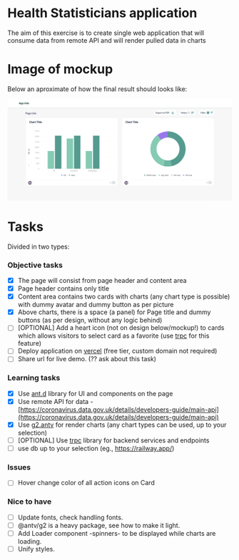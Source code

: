 # Health Statisticians application

The aim of this exercise is to create single web application that will consume data from remote API and will render pulled data in charts

# Image of mockup

Below an aproximate of how the final result should looks like:

![Mockup of final page](/documentation/mock-ui.png)

# Tasks

Divided in two types:

### Objective tasks

- [x] The page will consist from page header and content area
- [x] Page header contains only title
- [x] Content area contains two cards with charts (any chart type is possible) with dummy avatar and dummy button as per picture
- [x] Above charts, there is a space (a panel) for Page title and dummy buttons (as per design, without any logic behind)
- [ ] [OPTIONAL] Add a heart icon (not on design below/mockup!) to cards which allows visitors to select card as a favorite (use [trpc](https://trpc.io/) for this feature)
- [ ] Deploy application on [vercel](https://vercel.com/) (free tier, custom domain not required)
- [ ] Share url for live demo. (?? ask about this task)

### Learning tasks

- [x] Use [ant.d](https://ant.desing) library for UI and components on the page
- [x] Use remote API for data - [https://coronavirus.data.gov.uk/details/developers-guide/main-api](https://coronavirus.data.gov.uk/details/developers-guide/main-api)
- [x] Use [g2.antv](https://g2.antv.vision/en/examples/gallery) for render charts (any chart types can be used, up to your selection)
- [ ] [OPTIONAL] Use [trpc](https://trpc.io/) library for backend services and endpoints
- [ ] use db up to your selection (eg., https://railway.app/)

### Issues

- [ ] Hover change color of all action icons on Card

### Nice to have

- [ ] Update fonts, check handling fonts.
- [ ] @antv/g2 is a heavy package, see how to make it light.
- [ ] Add Loader component -spinners- to be displayed while charts are loading.
- [ ] Unify styles.
